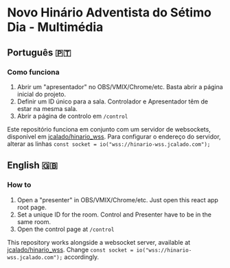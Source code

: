 # Novo Hinário Adventista do Sétimo Dia - Multimédia

## Português 🇵🇹

### Como funciona

1. Abrir um "apresentador" no OBS/VMIX/Chrome/etc. Basta abrir a página inicial do projeto.
2. Definir um ID único para a sala. Controlador e Apresentador têm de estar na mesma sala.
3. Abrir a página de controlo em `/control`

Este repositório funciona em conjunto com um servidor de websockets, disponível em [jcalado/hinario_wss](https://github.com/jcalado/hinario_wss).
Para configurar o endereço do servidor, alterar as linhas `const socket = io("wss://hinario-wss.jcalado.com");`

## English 🇬🇧

### How to

1. Open a "presenter" in OBS/VMIX/Chrome/etc. Just open this react app root page.
2. Set a unique ID for the room. Control and Presenter have to be in the same room.
3. Open the control page at `/control`

This repository works alongside a websocket server, available at [jcalado/hinario_wss](https://github.com/jcalado/hinario_wss).
Change `const socket = io("wss://hinario-wss.jcalado.com");` accordingly.
